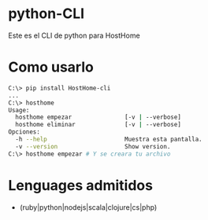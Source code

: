 # python-CLI
Este es el CLI de python para HostHome

# Como usarlo
```sh
C:\> pip install HostHome-cli
...
C:\> hosthome
Usage:
  hosthome empezar               [-v | --verbose]
  hosthome eliminar              [-v | --verbose]
Opciones:
  -h --help                      Muestra esta pantalla.
  -v --version                   Show version.
C:\> hosthome empezar # Y se creara tu archivo
```

# Lenguages admitidos

* (ruby|python|nodejs|scala|clojure|cs|php)